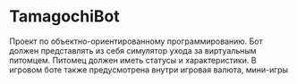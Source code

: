 # TamagochiBot
Проект по объектно-ориентированному программированию. Бот должен представлять из себя симулятор ухода за виртуальным питомцем. Питомец должен иметь статусы и характеристики. В игровом боте также предусмотрена внутри игровая валюта, мини-игры
